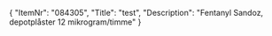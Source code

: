 {
  "ItemNr": "084305",
  "Title": "test",
  "Description": "Fentanyl Sandoz, depotplåster 12 mikrogram/timme"
}